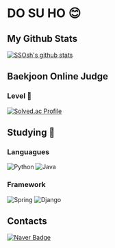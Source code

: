 <!-- ![header](https://capsule-render.vercel.app/api?type=waving&color=E3826C&height=250&section=header&text=SSOsh's%20github&fontSize=90&animation=fadeIn&fontAlignY=38&desc=%20&descAlignY=62&descAlign=62)
-->
# DO SU HO 😊

## My Github Stats
[![SSOsh's github stats](https://github-readme-stats.vercel.app/api?username=SSOsh)](https://github.com/SSOsh/github-readme-stats)

## Baekjoon Online Judge
### Level 🤔
[![Solved.ac Profile](http://mazassumnida.wtf/api/v2/generate_badge?boj=tngh147258)](https://solved.ac/tngh147258)

## Studying 📖
### Languagues
![Python](https://img.shields.io/badge/Python-3776AB.svg?&style=for-the-badge&logo=Python&logoColor=white)
![Java](https://img.shields.io/badge/Java-007396.svg?&style=for-the-badge&logo=Java&logoColor=white)
<!-- ![Elixir](https://img.shields.io/badge/Elixir-4B275F.svg?&style=for-the-badge&logo=Elixir&logoColor=white) -->
<!-- ![Github](https://img.shields.io/badge/Github-181717.svg?&style=for-the-badge&logo=Github&logoColor=white) -->
<!-- ![Mysql](https://img.shields.io/badge/Mysql-4479A1.svg?&style=for-the-badge&logo=Mysql&logoColor=white) -->

### Framework
![Spring](https://img.shields.io/badge/Spring-6DB33F.svg?&style=for-the-badge&logo=Spring&logoColor=white)
![Django](https://img.shields.io/badge/Django-092E20.svg?&style=for-the-badge&logo=Django&logoColor=white)

## Contacts
[![Naver Badge](https://img.shields.io/badge/Naver-03C75A?style=flat-square&logo=Naver&logoColor=white&link=mailto:tngh147258@naver.com)](mailto:tngh147258@naver.com)

